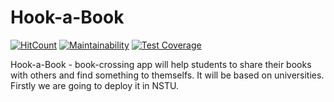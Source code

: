 # Hook-a-Book
[![HitCount](http://hits.dwyl.io/srggrch/bookcrossing-app.svg)](http://hits.dwyl.io/srggrch/bookcrossing-app)
[![Maintainability](https://api.codeclimate.com/v1/badges/17110c4ad7e2eac1df58/maintainability)](https://codeclimate.com/github/blurtech/bookcrossing-app/maintainability)
[![Test Coverage](https://api.codeclimate.com/v1/badges/17110c4ad7e2eac1df58/test_coverage)](https://codeclimate.com/github/blurtech/bookcrossing-app/test_coverage)

Hook-a-Book - book-crossing app will help students to share their books with others and find something to themselfs. It will be based on universities. Firstly we are going to deploy it in NSTU.
